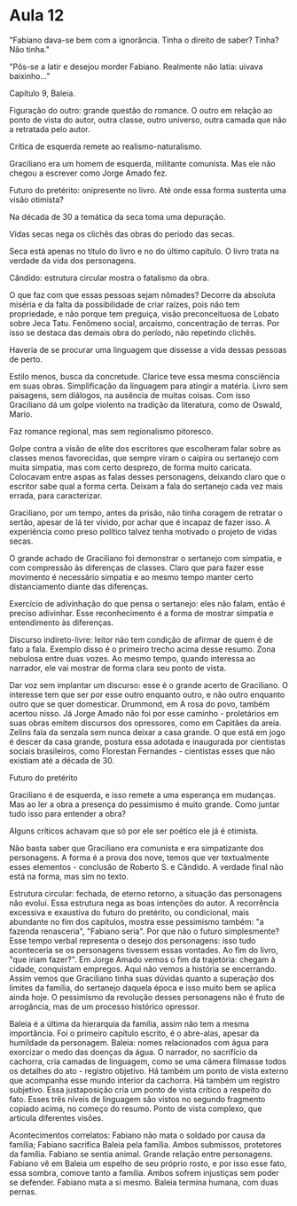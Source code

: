Aula 12
=======

"Fabiano dava-se bem com a ignorância. Tinha o direito de saber? Tinha? Não tinha."

"Pôs-se a latir e desejou morder Fabiano. Realmente não latia: uivava baixinho..."

Capítulo 9, Baleia.

Figuração do outro: grande questão do romance. O outro em relação ao ponto de vista do autor, outra classe, outro universo, outra camada que não a retratada pelo autor.

Crítica de esquerda remete ao realismo-naturalismo.

Graciliano era um homem de esquerda, militante comunista. Mas ele não chegou a escrever como Jorge Amado fez.

Futuro do pretérito: onipresente no livro. Até onde essa forma sustenta uma visão otimista?

Na década de 30 a temática da seca toma uma depuração.

Vidas secas nega os clichês das obras do período das secas.

Seca está apenas no título do livro e no do último capítulo. O livro trata na verdade da vida dos personagens.

Cândido: estrutura circular mostra o fatalismo da obra.

O que faz com que essas pessoas sejam nômades? Decorre da absoluta miséria e da falta da possibilidade de criar raízes, pois não tem propriedade, e não porque tem preguiça, visão preconceituosa de Lobato sobre Jeca Tatu. Fenômeno social, arcaísmo, concentração de terras. Por isso se destaca das demais obra do período, não repetindo clichês.

Haveria de se procurar uma linguagem que dissesse a vida dessas pessoas de perto.

Estilo menos, busca da concretude. Clarice teve essa mesma consciência em suas obras. Simplificação da linguagem para atingir a matéria. Livro sem paisagens, sem diálogos, na ausência de muitas coisas. Com isso Graciliano dá um golpe violento na tradição da literatura, como de Oswald, Mario.

Faz romance regional, mas sem regionalismo pitoresco.

Golpe contra a visão de elite dos escritores que escolheram falar sobre as classes menos favorecidas, que sempre viram o caipira ou sertanejo com muita simpatia, mas com certo desprezo, de forma muito caricata. Colocavam entre aspas as falas desses personagens, deixando claro que o escritor sabe qual a forma certa. Deixam a fala do sertanejo cada vez mais errada, para caracterizar.

Graciliano, por um tempo, antes da prisão, não tinha coragem de retratar o sertão, apesar de lá ter vivido, por achar que é incapaz de fazer isso. A experiência como preso político talvez tenha motivado o projeto de vidas secas.

O grande achado de Graciliano foi demonstrar o sertanejo com simpatia, e com compressão às diferenças de classes. Claro que para fazer esse movimento é necessário simpatia e ao mesmo tempo manter certo distanciamento diante das diferenças.

Exercício de adivinhação do que pensa o sertanejo: eles não falam, então é preciso adivinhar. Esse reconhecimento é a forma de mostrar simpatia e entendimento às diferenças.

Discurso indireto-livre: leitor não tem condição de afirmar de quem é de fato a fala. Exemplo disso é o primeiro trecho acima desse resumo. Zona nebulosa entre duas vozes. Ao mesmo tempo, quando interessa ao narrador, ele vai mostrar de forma clara seu ponto de vista.

Dar voz sem implantar um discurso: esse é o grande acerto de Graciliano. O interesse tem que ser por esse outro enquanto outro, e não outro enquanto outro que se quer domesticar. Drummond, em A rosa do povo, também acertou nisso. Já Jorge Amado não foi por esse caminho - proletários em suas obras emitem discursos dos opressores, como em Capitães da areia. Zelins fala da senzala sem nunca deixar a casa grande. O que está em jogo é descer da casa grande, postura essa adotada e inaugurada por cientistas sociais brasileiros, como Florestan Fernandes - cientistas esses que não existiam até a década de 30.

Futuro do pretérito

Graciliano é de esquerda, e isso remete a uma esperança em mudanças. Mas ao ler a obra a presença do pessimismo é muito grande. Como juntar tudo isso para entender a obra?

Alguns críticos achavam que só por ele ser poético ele já é otimista.

Não basta saber que Graciliano era comunista e era simpatizante dos personagens. A forma é a prova dos nove, temos que ver textualmente esses elementos - conclusão de Roberto S. e Cândido. A verdade final não está na forma, mas sim no texto.

Estrutura circular: fechada, de eterno retorno, a situação das personagens não evolui. Essa estrutura nega as boas intenções do autor. A recorrência excessiva e exaustiva do futuro do pretérito, ou condicional, mais abundante no fim dos capítulos, mostra esse pessimismo também: "a fazenda renasceria", "Fabiano seria". Por que não o futuro simplesmente? Esse tempo verbal representa o desejo dos personagens: isso tudo aconteceria se os personagens tivessem essas vontades. Ao fim do livro, "que iriam fazer?". Em Jorge Amado vemos o fim da trajetória: chegam à cidade, conquistam empregos. Aqui não vemos a história se encerrando. Assim vemos que Graciliano tinha suas dúvidas quanto a superação dos limites da família, do sertanejo daquela época e isso muito bem se aplica ainda hoje. O pessimismo da revolução desses personagens não é fruto de arrogância, mas de um processo histórico opressor.

Baleia é a última da hierarquia da família, assim não tem a mesma importância. Foi o primeiro capítulo escrito, é o abre-alas, apesar da humildade da personagem. Baleia: nomes relacionados com água para exorcizar o medo das doenças da água. O narrador, no sacrifício da cachorra, cria camadas de linguagem, como se uma câmera filmasse todos os detalhes do ato - registro objetivo. Há também um ponto de vista externo que acompanha esse mundo interior da cachorra. Há também um registro subjetivo. Essa justaposição cria um ponto de vista crítico a respeito do fato. Esses três níveis de linguagem são vistos no segundo fragmento copiado acima, no começo do resumo. Ponto de vista complexo, que articula diferentes visões.

Acontecimentos correlatos: Fabiano não mata o soldado por causa da família; Fabiano sacrifica Baleia pela família. Ambos submissos, protetores da família. Fabiano se sentia animal. Grande relação entre personagens. Fabiano vê em Baleia um espelho de seu próprio rosto, e por isso esse fato, essa sombra, comove tanto a família. Ambos sofrem injustiças sem poder se defender. Fabiano mata a si mesmo. Baleia termina humana, com duas pernas.
